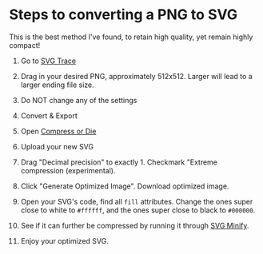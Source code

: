 # Steps to converting a PNG to SVG #

This is the best method I've found, to retain high quality, yet remain highly compact!

1. Go to [SVG Trace](https://svgtrace.com/png-to-svg)

2. Drag in your desired PNG, approximately 512x512. Larger will lead to a larger ending file size.

3. Do NOT change any of the settings

4. Convert & Export

5. Open [Compress or Die](https://compress-or-die.com/svg)

6. Upload your new SVG

7. Drag "Decimal precision" to exactly 1. Checkmark "Extreme compression (experimental). 

8. Click "Generate Optimized Image". Download optimized image.

9. Open your SVG's code, find all `fill` attributes. Change the ones super close to white to `#ffffff`, and the ones super close to black to `#000000`.

10. See if it can further be compressed by running it through [SVG Minify](https://www.svgminify.com/).

11. Enjoy your optimized SVG.